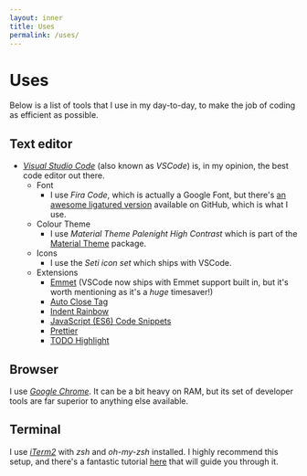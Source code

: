 ```yaml
---
layout: inner
title: Uses
permalink: /uses/
---
```

# Uses

Below is a list of tools that I use in my day-to-day, to make the job of coding as efficient as possible.

## Text editor

* *[Visual Studio Code](https://code.visualstudio.com/)* (also known as *VSCode*) is, in my opinion, the best code editor out there.
    * Font
        * I use *Fira Code*, which is actually a Google Font, but there's [an awesome ligatured version](https://github.com/tonsky/FiraCode/wiki/VS-Code-Instructions) available on GitHub, which is what I use.
    * Colour Theme
        * I use *Material Theme Palenight High Contrast* which is part of the [Material Theme](https://marketplace.visualstudio.com/items?itemName=Equinusocio.vsc-material-theme) package.
    * Icons
        * I use the *Seti icon set* which ships with VSCode.
    * Extensions
        * [Emmet](https://code.visualstudio.com/) (VSCode now ships with Emmet support built in, but it's worth mentioning as it's a *huge* timesaver!)
        * [Auto Close Tag](https://marketplace.visualstudio.com/items?itemName=formulahendry.auto-close-tag)
        * [Indent Rainbow](https://marketplace.visualstudio.com/items?itemName=oderwat.indent-rainbow)
        * [JavaScript (ES6) Code Snippets](https://marketplace.visualstudio.com/items?itemName=xabikos.JavaScriptSnippets)
        * [Prettier](https://prettier.io)
        * [TODO Highlight](https://marketplace.visualstudio.com/items?itemName=wayou.vscode-todo-highlight)

## Browser

I use *[Google Chrome](https://chrome.google.com)*. It can be a bit heavy on RAM, but its set of developer tools are far superior to anything else available.

## Terminal

I use *[iTerm2](https://www.iterm2.com/)* with *zsh* and *oh-my-zsh* installed. I highly recommend this setup, and there's a fantastic tutorial [here](https://medium.com/ayuth/iterm2-zsh-oh-my-zsh-the-most-power-full-of-terminal-on-macos-bdb2823fb04c) that will guide you through it.